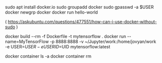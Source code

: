 sudo apt install docker.io
sudo groupadd docker
sudo gpasswd -a $USER docker
newgrp docker
docker run hello-world

( https://askubuntu.com/questions/477551/how-can-i-use-docker-without-sudo )

docker build --rm -f Dockerfile -t mytensorflow .
docker run --name=MyTensorFlow -p 8888:8888 -v ~/Jupyter/work:/home/jovyan/work -e USER=$USER  -e USERID=$UID  mytensorflow:latest 

docker container ls -a
docker container rm <containername>
